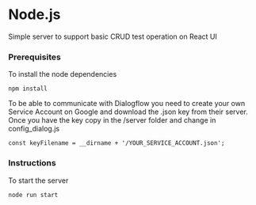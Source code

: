 # Node.js

Simple server to support basic CRUD test operation on React UI


### Prerequisites

To install the node dependencies

```
npm install
```
To be able to communicate with Dialogflow you need to create your own Service Account on Google and download the .json key from their server. Once you have the key copy in the /server folder and change in config_dialog.js

```
const keyFilename = __dirname + '/YOUR_SERVICE_ACCOUNT.json';
```

### Instructions

To start the server 

```
node run start
```
